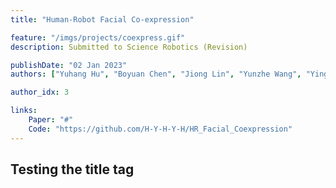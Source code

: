 ```yaml
---
title: "Human-Robot Facial Co-expression"

feature: "/imgs/projects/coexpress.gif"
description: Submitted to Science Robotics (Revision)

publishDate: "02 Jan 2023"
authors: ["Yuhang Hu", "Boyuan Chen", "Jiong Lin", "Yunzhe Wang", "Yingke Wang", "Cameron Mehlman", "Hod Lipson"]

author_idx: 3

links: 
    Paper: "#"
    Code: "https://github.com/H-Y-H-Y-H/HR_Facial_Coexpression"
---
```


## Testing the title tag
